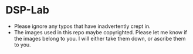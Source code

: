 # DSP-Lab

- Please ignore any typos that have inadvertently crept in.
- The images used in this repo maybe copyrighted. Please let me know if the images belong to you. I will either take them down, or ascribe them to you. 
